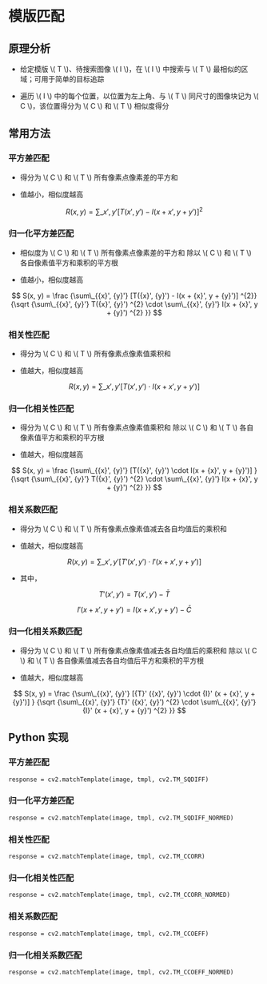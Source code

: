 <script type="text/javascript" src="http://cdn.mathjax.org/mathjax/latest/MathJax.js?config=default"></script>

# 模版匹配

## 原理分析

- 给定模版 \\( T \\)、待搜索图像 \\( I \\)，在 \\( I \\) 中搜索与 \\( T \\) 最相似的区域；可用于简单的目标追踪

- 遍历 \\( I \\) 中的每个位置，以位置为左上角、与 \\( T \\) 同尺寸的图像块记为 \\( C \\)，该位置得分为 \\( C \\) 和 \\( T \\) 相似度得分

## 常用方法

### 平方差匹配

- 得分为 \\( C \\) 和 \\( T \\) 所有像素点像素差的平方和

- 值越小，相似度越高
	
$$ R(x, y) = \sum\_{{x}', {y}'} [T({x}', {y}') - I(x + {x}', y + {y}')] ^{2} $$

### 归一化平方差匹配

- 相似度为 \\( C \\) 和 \\( T \\) 所有像素点像素差的平方和 除以  \\( C \\) 和 \\( T \\) 各自像素值平方和乘积的平方根

- 值越小，相似度越高

$$ S(x, y) = \frac {\sum\_{{x}', {y}'} [T({x}', {y}') - I(x + {x}', y + {y}')] ^{2}} {\sqrt {\sum\_{{x}', {y}'} T({x}', {y}') ^{2} \cdot \sum\_{{x}', {y}'} I(x + {x}', y + {y}') ^{2} }} $$
	
### 相关性匹配

- 得分为 \\( C \\) 和 \\( T \\) 所有像素点像素值乘积和

- 值越大，相似度越高

$$ R(x, y) = \sum\_{{x}', {y}'} [T({x}', {y}') \cdot I(x + {x}', y + {y}')] $$

### 归一化相关性匹配

- 得分为 \\( C \\) 和 \\( T \\) 所有像素点像素值乘积和 除以  \\( C \\) 和 \\( T \\) 各自像素值平方和乘积的平方根

- 值越大，相似度越高

$$ S(x, y) = \frac {\sum\_{{x}', {y}'} [T({x}', {y}') \cdot I(x + {x}', y + {y}')] } {\sqrt {\sum\_{{x}', {y}'} T({x}', {y}') ^{2} \cdot \sum\_{{x}', {y}'} I(x + {x}', y + {y}') ^{2} }} $$

### 相关系数匹配

- 得分为 \\( C \\) 和 \\( T \\) 所有像素点像素值减去各自均值后的乘积和

- 值越大，相似度越高

$$ R(x, y) = \sum\_{{x}', {y}'} [{T}' ({x}', {y}') \cdot {I}' (x + {x}', y + {y}')] $$

- 其中，

$$ {T}' ({x}', {y}') =  T({x}', {y}') - \bar {T} $$
		
$$ {I}' (x + {x}', y + {y}') =  I(x + {x}', y + {y}') - \bar {C} $$

### 归一化相关系数匹配

- 得分为 \\( C \\) 和 \\( T \\) 所有像素点像素值减去各自均值后的乘积和 除以  \\( C \\) 和 \\( T \\) 各自像素值减去各自均值后平方和乘积的平方根

- 值越大，相似度越高

$$ S(x, y) = \frac {\sum\_{{x}', {y}'} [{T}' ({x}', {y}') \cdot {I}' (x + {x}', y + {y}')] } {\sqrt {\sum\_{{x}', {y}'} {T}' ({x}', {y}') ^{2} \cdot \sum\_{{x}', {y}'} {I}' (x + {x}', y + {y}') ^{2} }} $$

## Python 实现

### 平方差匹配

```
response = cv2.matchTemplate(image, tmpl, cv2.TM_SQDIFF)
```

### 归一化平方差匹配

```
response = cv2.matchTemplate(image, tmpl, cv2.TM_SQDIFF_NORMED)
```

### 相关性匹配

```
response = cv2.matchTemplate(image, tmpl, cv2.TM_CCORR)
```
	
### 归一化相关性匹配

```
response = cv2.matchTemplate(image, tmpl, cv2.TM_CCORR_NORMED)
```
	
### 相关系数匹配

```
response = cv2.matchTemplate(image, tmpl, cv2.TM_CCOEFF)
```
	
### 归一化相关系数匹配

```
response = cv2.matchTemplate(image, tmpl, cv2.TM_CCOEFF_NORMED)
```